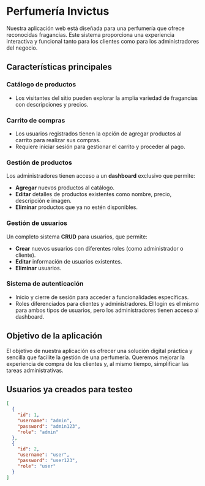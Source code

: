 # Perfumería Invictus

Nuestra aplicación web está diseñada para una perfumería que ofrece reconocidas fragancias. Este sistema proporciona una experiencia interactiva y funcional tanto para los clientes como para los administradores del negocio.

## Características principales

### Catálogo de productos
- Los visitantes del sitio pueden explorar la amplia variedad de fragancias con descripciones y precios.

### Carrito de compras
- Los usuarios registrados tienen la opción de agregar productos al carrito para realizar sus compras.
- Requiere iniciar sesión para gestionar el carrito y proceder al pago.

### Gestión de productos
Los administradores tienen acceso a un **dashboard** exclusivo que permite:
- **Agregar** nuevos productos al catálogo.
- **Editar** detalles de productos existentes como nombre, precio, descripción e imagen.
- **Eliminar** productos que ya no estén disponibles.

### Gestión de usuarios
Un completo sistema **CRUD** para usuarios, que permite:
- **Crear** nuevos usuarios con diferentes roles (como administrador o cliente).
- **Editar** información de usuarios existentes.
- **Eliminar** usuarios.

### Sistema de autenticación
- Inicio y cierre de sesión para acceder a funcionalidades específicas.
- Roles diferenciados para clientes y administradores. El login es el mismo para ambos tipos de usuarios, pero los administradores tienen acceso al dashboard.

## Objetivo de la aplicación

El objetivo de nuestra aplicación es ofrecer una solución digital práctica y sencilla que facilite la gestión de una perfumería. Queremos mejorar la experiencia de compra de los clientes y, al mismo tiempo, simplificar las tareas administrativas.

## Usuarios ya creados para testeo
```json
[
  {
    "id": 1,
    "username": "admin",
    "password": "admin123",
    "role": "admin"
  },
  {
    "id": 2,
    "username": "user",
    "password": "user123",
    "role": "user"
  }
]
